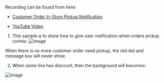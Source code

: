 Recording can be found from here:<br/>

 - [Customer Order In-Store Pickup Notification](https://microsoftapc-my.sharepoint.com/personal/guazha_microsoft_com/_layouts/15/stream.aspx?id=%2Fpersonal%2Fguazha%5Fmicrosoft%5Fcom%2FDocuments%2FRecordings%2FCustomer%20Order%20In%2DStore%20Pickup%20Notification%2D20240417%5F225004%2DMeeting%20Recording%2Emp4&referrer=StreamWebApp%2EWeb&referrerScenario=AddressBarCopied%2Eview&ga=1)

- [YouTube Video](https://www.youtube.com/watch?v=YoEazXIJhB0)

1.  This sample is to show how to give user notification when orders pickup comes:
![image](https://user-images.githubusercontent.com/14832260/221792094-7da4c7d2-8a61-4531-b520-591134090602.png)

When there is no more customer order need pickup, the red dot and message box will never show.

2. When some line has discount,  then the background will becomes:

![image](https://user-images.githubusercontent.com/14832260/221792528-94b734cf-2553-4d72-9a36-2f3b793ec0c9.png)


